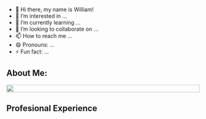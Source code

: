 


- 👋 Hi there, my name is William!
- 👀 I’m interested in ...
- 🌱 I’m currently learning ...
- 💞️ I’m looking to collaborate on ...
- 📫 How to reach me ...
- 😄 Pronouns: ...
- ⚡ Fun fact: ...

<!---
billgdaugherty5/billgdaugherty5 is a ✨ special ✨ repository because its `README.md` (this file) appears on your GitHub profile.
You can click the Preview link to take a look at your changes.
--->

## About Me:


<img src="https://i.imgur.com/dBaSKWF.gif" height="20" width="100%">

## Profesional Experience
